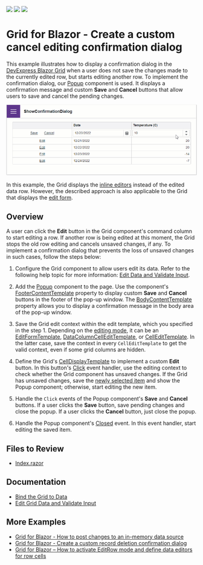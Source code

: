<!-- default badges list -->
![](https://img.shields.io/endpoint?url=https://codecentral.devexpress.com/api/v1/VersionRange/576256387/22.2.3%2B)
[![](https://img.shields.io/badge/Open_in_DevExpress_Support_Center-FF7200?style=flat-square&logo=DevExpress&logoColor=white)](https://supportcenter.devexpress.com/ticket/details/T1132900)
[![](https://img.shields.io/badge/📖_How_to_use_DevExpress_Examples-e9f6fc?style=flat-square)](https://docs.devexpress.com/GeneralInformation/403183)
<!-- default badges end -->
# Grid for Blazor - Create a custom cancel editing confirmation dialog

This example illustrates how to display a confirmation dialog in the [DevExpress Blazor Grid](https://docs.devexpress.com/Blazor/403143/grid) when a user does not save the changes made to the currently edited row, but starts editing another row. To implement the confirmation dialog, our [Popup](https://docs.devexpress.com/Blazor/DevExpress.Blazor.DxPopup) component is used. It displays a confirmation message and custom **Save** and **Cancel** buttons that allow users to save and cancel the pending changes. 

![Confirmation Dialog](confirmation-dialog.gif)

In this example, the Grid displays the [inline editors](https://docs.devexpress.com/Blazor/403454/grid/edit-data-and-validate-input#grideditmodeeditrow) instead of the edited data row. However, the described approach is also applicable to the Grid that displays the [edit form](https://docs.devexpress.com/Blazor/403454/grid/edit-data-and-validate-input#grideditmodeeditform-default).

## Overview

A user can click the **Edit** button in the Grid component's command column to start editing a row. If another row is being edited at this moment, the Grid stops the old row editing and cancels unsaved changes, if any. To implement a confirmation dialog that prevents the loss of unsaved changes in such cases, follow the steps below:

1. Configure the Grid component to allow users edit its data. Refer to the following help topic for more information: [Edit Data and Validate Input](https://docs.devexpress.com/Blazor/403454/grid/edit-data-and-validate-input).

2. Add the [Popup](https://docs.devexpress.com/Blazor/DevExpress.Blazor.DxPopup) component to the page. Use the component's [FooterContentTemplate](https://docs.devexpress.com/Blazor/DevExpress.Blazor.DxPopupBase.FooterContentTemplate) property to display custom **Save** and **Cancel** buttons in the footer of the pop-up window. The [BodyContentTemplate](https://docs.devexpress.com/Blazor/DevExpress.Blazor.DxPopupBase.BodyContentTemplate) property allows you to display a confirmation message in the body area of the pop-up window.

3. Save the Grid edit context within the edit template, which you specified in the step 1. Depending on the [editing mode](https://docs.devexpress.com/Blazor/DevExpress.Blazor.DxGrid.EditMode), it can be an [EditFormTemplate](https://docs.devexpress.com/Blazor/DevExpress.Blazor.DxGrid.EditFormTemplate), [DataColumnCellEditTemplate](https://docs.devexpress.com/Blazor/DevExpress.Blazor.DxGrid.DataColumnCellEditTemplate), or [CellEditTemplate](https://docs.devexpress.com/Blazor/DevExpress.Blazor.DxGridDataColumn.CellEditTemplate). In the latter case, save the context in every `CellEditTemplate` to get the valid context, even if some grid columns are hidden.

4. Define the Grid's [CellDisplayTemplate](https://docs.devexpress.com/Blazor/DevExpress.Blazor.DxGridCommandColumn.CellDisplayTemplate) to implement a custom **Edit** button. In this button's [Click](https://docs.devexpress.com/Blazor/DevExpress.Blazor.DxButton.Click) event handler, use the editing context to check whether the Grid component has unsaved changes. If the Grid has unsaved changes, save the [newly selected item](https://docs.devexpress.com/Blazor/DevExpress.Blazor.GridColumnCellDisplayTemplateContext.DataItem) and show the Popup component; otherwise, start editing the new item.

5. Handle the `Click` events of the Popup component's **Save** and **Cancel** buttons. If a user clicks the **Save** button, save pending changes and close the popup. If a user clicks the **Cancel** button, just close the popup.

6. Handle the Popup component's [Closed](https://docs.devexpress.com/Blazor/DevExpress.Blazor.DxPopupBase.Closed) event. In this event handler, start editing the saved item.

## Files to Review

- [Index.razor](./CS/ShowConfirmationDialog/Pages/Index.razor)

## Documentation

- [Bind the Grid to Data](https://docs.devexpress.com/Blazor/403737/grid/bind-to-data)
- [Edit Grid Data and Validate Input](https://docs.devexpress.com/Blazor/403454/grid/edit-data-and-validate-input)

## More Examples

- [Grid for Blazor - How to post changes to an in-memory data source](https://github.com/DevExpress-Examples/blazor-dxgrid-post-changes-to-data-source)
- [Grid for Blazor - Create a custom record deletion confirmation dialog](https://github.com/DevExpress-Examples/blazor-dxgrid-show-custom-confirmation-dialog)
- [Grid for Blazor – How to activate EditRow mode and define data editors for row cells](https://github.com/DevExpress-Examples/blazor-grid-row-editing)
